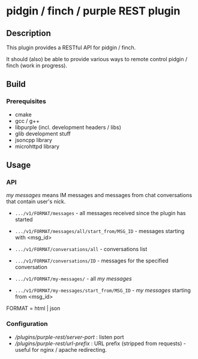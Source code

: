 # pidgin / finch / purple REST plugin

## Description

This plugin provides a RESTful API for pidgin / finch.

It should (also) be able to provide various ways to remote control pidgin / finch (work in
progress).

## Build

### Prerequisites

* cmake
* gcc / g++
* libpurple (incl. development headers / libs)
* glib development stuff
* jsoncpp library
* microhttpd library

## Usage

### API

*my messages* means IM messages and messages from chat conversations that contain user's
nick.

* `.../v1/FORMAT/messages` - all messages received since the plugin has started
* `.../v1/FORMAT/messages/all/start_from/MSG_ID` - messages starting with <msg_id>

* `.../v1/FORMAT/conversations/all` - conversations list
* `.../v1/FORMAT/conversations/ID` - messages for the specified conversation

* `.../v1/FORMAT/my-messages/` - all *my messages*
* `.../v1/FORMAT/my-messages/start_from/MSG_ID` - *my messages* starting from <msg_id>

FORMAT = html | json

### Configuration

* _/plugins/purple-rest/server-port_ : listen port
* _/plugins/purple-rest/url-prefix_ : URL prefix (stripped from requests) - useful for
nginx / apache redirecting.
